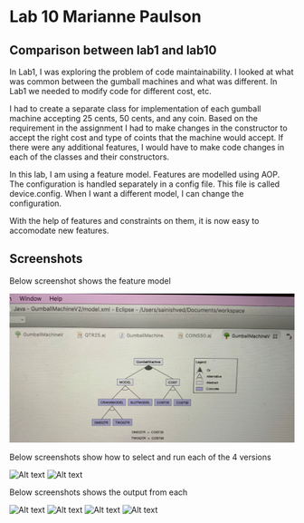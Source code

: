 # Lab 10 Marianne Paulson

## Comparison between lab1 and lab10

In Lab1, I was exploring the problem of code maintainability. I looked at what was common between 
the gumball machines and what was different. In Lab1 we needed to modify code for different cost, etc.

I had to create a separate class for implementation of each gumball machine accepting 25 cents, 50 cents, and any coin. Based on the requirement in the assignment I had to make changes in the constructor to accept the right cost and 
type of coints that the machine would accept. If there were any additional features, I would have to make 
code changes in each of the classes and their constructors. 

In this lab, I am using a feature model. Features are modelled using AOP. The configuration is handled separately in a config file. This file is called device.config. When I want a different model, I can change the configuration. 

With the help of features and constraints on them, it is now easy to accomodate new features.

## Screenshots

Below screenshot shows the feature model

![Alt text](Model.png?raw=true "Model")

Below screenshots show how to select and run each of the 4 versions

![Alt text](How_to_run_part1.png?raw=true "How to run part 1")
![Alt text](How_to_run_part2.png?raw=true "How to run part 2")

Below screenshots shows the output from each 

![Alt text](Crank_25cents.png?raw=true "Crank 25 cents")
![Alt text](Crank_50cents.png?raw=true "Crank 50 cents")
![Alt text](Slot_25cents.png?raw=true "Slot 25 cents")
![Alt text](Slot_50cents.png?raw=true "Slot 50 cents")







